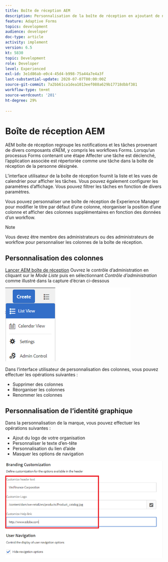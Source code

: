 ```yaml
---
title: Boîte de réception AEM
description: Personnalisation de la boîte de réception en ajoutant de nouvelles colonnes en fonction des données de workflow
feature: Adaptive Forms
topics: development
audience: developer
doc-type: article
activity: implement
version: 6.5
kt: 5830
topic: Development
role: Developer
level: Experienced
exl-id: 3e1d86ab-e0c4-45d4-b998-75a44a7e4a3f
last-substantial-update: 2020-07-07T00:00:00Z
source-git-commit: 7a2bb61ca1dea1013eef088a629b17718dbbf381
workflow-type: tm+mt
source-wordcount: '201'
ht-degree: 29%

---
```


# Boîte de réception AEM

AEM boîte de réception regroupe les notifications et les tâches provenant de divers composants d’AEM, y compris les workflows Forms. Lorsqu’un processus Forms contenant une étape Affecter une tâche est déclenché, l’application associée est répertoriée comme une tâche dans la boîte de réception de la personne désignée.

L’interface utilisateur de la boîte de réception fournit la liste et les vues de calendrier pour afficher les tâches. Vous pouvez également configurer les paramètres d’affichage. Vous pouvez filtrer les tâches en fonction de divers paramètres.

Vous pouvez personnaliser une boîte de réception de Experience Manager pour modifier le titre par défaut d’une colonne, réorganiser la position d’une colonne et afficher des colonnes supplémentaires en fonction des données d’un workflow.

>[!NOTE]
>
>Vous devez être membre des administrateurs ou des administrateurs de workflow pour personnaliser les colonnes de la boîte de réception.

## Personnalisation des colonnes

[Lancer AEM boîte de réception](http://localhost:4502/aem/inbox)
Ouvrez le contrôle d’administration en cliquant sur le _Mode Liste_ puis en sélectionnant _Contrôle d’administration_ comme illustré dans la capture d’écran ci-dessous

![admin-control](assets/open-customization.png)

Dans l’interface utilisateur de personnalisation des colonnes, vous pouvez effectuer les opérations suivantes :

* Supprimer des colonnes
* Réorganiser les colonnes
* Renommer les colonnes

## Personnalisation de l’identité graphique

Dans la personnalisation de la marque, vous pouvez effectuer les opérations suivantes :

* Ajout du logo de votre organisation
* Personnaliser le texte d’en-tête
* Personnalisation du lien d’aide
* Masquer les options de navigation

![inbox-branding](assets/branding-customization.PNG)
